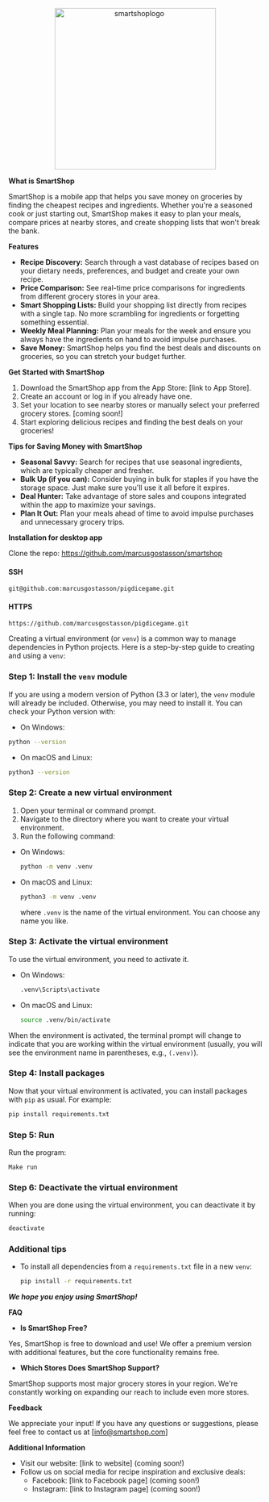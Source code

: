 <p align="center">
    <img width="320" alt="smartshoplogo" src="https://github.com/marcusgostasson/smartshop/assets/143846336/f1097435-1004-411d-8747-279634d3da42">
</p>

**What is SmartShop**

SmartShop is a mobile app that helps you save money on groceries by finding the cheapest recipes and ingredients. Whether you're a seasoned cook or just starting out, SmartShop makes it easy to plan your meals, compare prices at nearby stores, and create shopping lists that won't break the bank.

**Features**

* **Recipe Discovery:** Search through a vast database of recipes based on your dietary needs, preferences, and budget and create your own recipe.
* **Price Comparison:** See real-time price comparisons for ingredients from different grocery stores in your area.
* **Smart Shopping Lists:** Build your shopping list directly from recipes with a single tap. No more scrambling for ingredients or forgetting something essential.
* **Weekly Meal Planning:**  Plan your meals for the week and ensure you always have the ingredients on hand to avoid impulse purchases.
* **Save Money:** SmartShop helps you find the best deals and discounts on groceries, so you can stretch your budget further.


**Get Started with SmartShop**

1. Download the SmartShop app from the App Store: [link to App Store].
2. Create an account or log in if you already have one.
3. Set your location to see nearby stores or manually select your preferred grocery stores. [coming soon!]
4. Start exploring delicious recipes and finding the best deals on your groceries!


**Tips for Saving Money with SmartShop**

* **Seasonal Savvy:**  Search for recipes that use seasonal ingredients, which are typically cheaper and fresher.
* **Bulk Up (if you can):**  Consider buying in bulk for staples if you have the storage space. Just make sure you'll use it all before it expires.
* **Deal Hunter:**  Take advantage of store sales and coupons integrated within the app to maximize your savings.
* **Plan It Out:**  Plan your meals ahead of time to avoid impulse purchases and unnecessary grocery trips.

**Installation for desktop app**

Clone the repo: https://github.com/marcusgostasson/smartshop

#### SSH
```
git@github.com:marcusgostasson/pigdicegame.git
```
#### HTTPS
```
https://github.com/marcusgostasson/pigdicegame.git
```
Creating a virtual environment (or `venv`) is a common way to manage dependencies in Python projects. Here is a step-by-step guide to creating and using a `venv`:

### Step 1: Install the `venv` module
If you are using a modern version of Python (3.3 or later), the `venv` module will already be included. Otherwise, you may need to install it. You can check your Python version with:
- On Windows:
```sh
python --version
```
- On macOS and Linux:
```sh
python3 --version
```

### Step 2: Create a new virtual environment
1. Open your terminal or command prompt.
2. Navigate to the directory where you want to create your virtual environment.
3. Run the following command:
- On Windows:
   ```sh
   python -m venv .venv
   ```
- On macOS and Linux:
   ```sh
   python3 -m venv .venv
   ```
   where `.venv` is the name of the virtual environment. You can choose any name you like.

### Step 3: Activate the virtual environment
To use the virtual environment, you need to activate it.

- On Windows:
  ```sh
  .venv\Scripts\activate
  ```

- On macOS and Linux:
  ```sh
  source .venv/bin/activate
  ```

When the environment is activated, the terminal prompt will change to indicate that you are working within the virtual environment (usually, you will see the environment name in parentheses, e.g., `(.venv)`).

### Step 4: Install packages
Now that your virtual environment is activated, you can install packages with `pip` as usual. For example:
```sh
pip install requirements.txt
```

### Step 5: Run
Run the program:
```
Make run
```

### Step 6: Deactivate the virtual environment
When you are done using the virtual environment, you can deactivate it by running:
```sh
deactivate
```

### Additional tips
- To install all dependencies from a `requirements.txt` file in a new `venv`:
  ```sh
  pip install -r requirements.txt
  ```
  
***We hope you enjoy using SmartShop!***

**FAQ**

* **Is SmartShop Free?**

Yes, SmartShop is free to download and use!  We offer a premium version with additional features, but the core functionality remains free.

* **Which Stores Does SmartShop Support?**

SmartShop supports most major grocery stores in your region. We're constantly working on expanding our reach to include even more stores.

**Feedback**

We appreciate your input! If you have any questions or suggestions, please feel free to contact us at [info@smartshop.com]


**Additional Information**

* Visit our website: [link to website] (coming soon!)
* Follow us on social media for recipe inspiration and exclusive deals:
    * Facebook: [link to Facebook page] (coming soon!)
    * Instagram: [link to Instagram page] (coming soon!)
